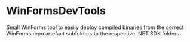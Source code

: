 # WinFormsDevTools
Small WinForms tool to easily deploy compiled binaries from the correct WinForms repo artefact subfolders to the respective .NET SDK folders.
